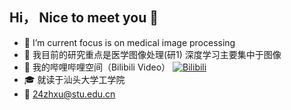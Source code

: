 ## Hi， Nice to meet you 👋
- 🔭 I’m current focus is on medical image processing  
- 🧡 我目前的研究重点是医学图像处理(研1) 深度学习主要集中于图像  
- 📯 我的哔哩哔哩空间（Bilibili Video） [![Bilibili](https://img.shields.io/badge/Bilibili-white?style=flat&logo=bilibili&logoColor=0077B5)](https://space.bilibili.com/442360831)  
- 🎓 就读于汕头大学工学院
- 📧 24zhxu@stu.edu.cn


